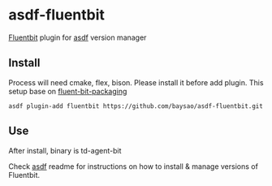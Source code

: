 # asdf-fluentbit

[Fluentbit](https://fluentbit.io/) plugin for [asdf](https://github.com/asdf-vm/asdf) version manager

## Install
Process will need cmake, flex, bison. Please install it before add plugin.
This setup base on [fluent-bit-packaging](https://github.com/fluent/fluent-bit-packaging/blob/master/distros/ubuntu/16.04/Dockerfile)

```
asdf plugin-add fluentbit https://github.com/baysao/asdf-fluentbit.git
```

## Use

After install, binary is td-agent-bit

Check [asdf](https://github.com/asdf-vm/asdf) readme for instructions on how to install & manage versions of Fluentbit.
